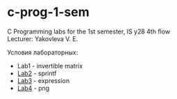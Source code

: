 # c-prog-1-sem

C Programming labs for the 1st semester, IS y28 4th flow  
Lecturer: Yakovleva V. E.  


Условия лабораторных:
- Lab1 - invertible matrix
- [Lab2](https://docs.google.com/document/d/148ErNfQrhCw7smASKyMGd1cuXY9SUlPTrVzB8CWxRsU/edit?usp=sharing) - sprintf
- [Lab3](https://docs.google.com/document/d/1zTM0a4Dp53ekH9WrT2IwoYQeqfrSWnYFFF1jc8sTesU/edit?usp=sharing) - expression
- [Lab4](https://docs.google.com/document/d/1QvbDAiQ7niGrFPg7arrN3K0MOmt82XrYuccyG8igOrI/edit?usp=sharing) - png
